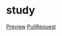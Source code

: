 # study
 [Preview](https://your-name.github.io/your-repo/)
 [PullRequest](https://laliquenoare.github.io/study/)